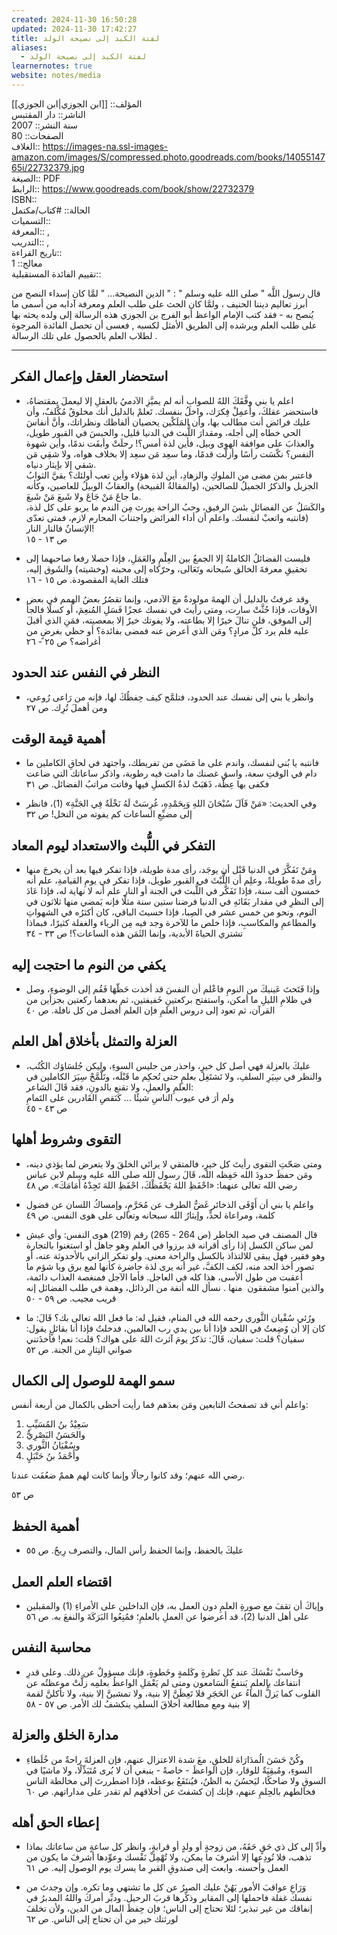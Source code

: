 ```yaml
---
created: 2024-11-30 16:50:28
updated: 2024-11-30 17:42:27
title: لفتة الكبد إلى نصيحة الولد
aliases:
  - لفتة الكبد إلى نصيحة الولد
learnernotes: true
website: notes/media
---
```

المؤلف:: [[ابن الجوزي|ابن الجوزي]]  
الناشر:: دار المقتبس  
سنة النشر:: 2007  
الصفحات:: 80  
الغلاف:: <https://images-na.ssl-images-amazon.com/images/S/compressed.photo.goodreads.com/books/1405514765i/22732379.jpg>  
الصيغة:: PDF  
الرابط:: <https://www.goodreads.com/book/show/22732379>  
ISBN::  
الحالة:: #كتاب/مكتمل  
التسميات::  
المعرفة:: ,  
التدريب:: ,  
تاريخ القراءة::  
معالج:: 1  
تقييم الفائدة المستقبلية::

قال رسول اللَّه " صلى الله عليه وسلم " : " الدين النصيحة… " لمَّا كان إسداء النصح من أبرز تعاليم ديننا الحنيف ، ولمَّا كان الحث على طلب العلم ومعرفة آدابه من أسمى ما يُنصح به - فقد كتب الإمام الواعظ أبو الفرج بن الجوزي هذه الرسالة إلى ولده يحثه بها على طلب العلم ويرشده إلى الطريق الأمثل لكسبه , فعسى أن تحصل الفائدة المرجوة لطلاب العلم بالحصول على تلك الرسالة .

---

## استحضار العقل وإعمال الفكر

- اعلم يا بني وفَّقَكَ اللهُ للصوابِ أنه لم يميَّزِ الآدميُ بالعقلِ إلا ليعملَ بمقتضاهُ، فاستحضر عقلكَ، وأَعمِلْ فِكرَك، واخلُ بنفسك. تَعلمْ بالدليل أنك مخلوقٌ مُكَّلفٌ، وأن عليك فرائض أنت مطالب بها، وأن المَلَكْين يحصيان ألفاظك ونظراتك، وأنَّ أنفاسَ الحي خطاه إلى أجله، ومقدارَ اللُّبث في الدنيا قليل، والحبسَ في القبور طويل، والعذابَ على موافقة الهوى وبيل، فأين لذة أمس؟! رحلَتْ وأبقَت ندمًا، وأين شهوة النفس؟ نكّسَت رأسًا وأزلّت قدمًا، وما سعِد مَن سعِد إلا بخلاف هواه، ولا شقِي مَن شقي إلا بإيثار دنياه.  
  فاعتبر بمن مضى من الملوكِ والزهادِ، أين لذة هؤلاء وأين تعب أولئك؟ بقيَّ الثوابُ الجزيل والذكرُ الجميلُ للصالحين، (والمقالةُ القبيحة) والعقابُ الوبيلُ للعاصين، وكأنه ما جاعَ مَنْ جَاعَ ولا شَبعَ مَنْ شَبعَ.  
  والكَسَلُ عن الفضائلِ بئسَ الرفيق، وحبُ الراحة يورث مِن الندم ما يربو على كل لذة، (فانتبه واتعبْ لنفسك. واعلم أن أداء الفرائض واجتنابَ المحارم لازم، فمتى تعدّى الإنسانُ فالنار النار!  
  ص ١٣ - ١٥

- فليست الفضائلُ الكاملةُ إلا الجمعُ بين العِلْمِ والعَمَلِ، فإذا حصلا رفعا صاحبهما إلى تحقيقِ معرفةَ الخالق سُبحانه وتَعَالى، وحرّكاه إلى محبته (وخشيته) والشَوق إليه، فتلك الغاية المقصودة. ص ١٥ - ١٦

- وقد عرفتُ بالدليل أن الهمةَ مولودةٌ معَ الآدمي، وإنما تقصُرُ بعضُ الهمم في بعض الأوقات، فإذا حُثَّتْ سارت، ومتى رأيتَ في نفسك عجزًا فَسَلِ المُنعِمَ، أو كسلًا فالجأ إلى الموفق، فلن تنالَ خيرًا إلا بطاعته، ولا يفوتك خيرٌ إلا بمعصيته، فمَنِ الذي أقبلَ عليه فلم يرد كلَّ مرادٍ؟ ومَن الذي أعرض عنه فمضى بفائدة؟ أو حظي بغرضٍ من أغراضه؟ ص ٢٥ - ٢٦

## النظر في النفس عند الحدود

- وانظر يا بني إلى نفسك عند الحدود، فتلمَّح كيف حِفظُكَ لها، فإنه من رَاعى رُوعي، ومن أهملَ تُرِك. ص ٢٧

## أهمية قيمة الوقت

- فانتبه يا بُني لنفسك، واندم على ما مَضَى من تفريطك، واجتهد في لحاقِ الكاملين ما دام في الوقتِ سعة، واسقِ غصنك ما دامت فيه رطوبة، واذكر ساعاتك التي ضاعت فكفى بها عِظْة، ذَهَبَتْ لذةُ الكسلِ فيها وفاتت مراتبُ الفضائل. ص ٣١

- وفي الحديث: «مَنْ قَاَلَ سُبْحَانَ اللهِ وَبِحَمْدِهِ، غُرِسَتْ لَهُ نَخْلَةٌ فِي الجَنَّةِ» (1)، فانظر إلى مضيِّعِ الساعات كم يفوته من النخل! ص ٣٢

## التفكر في اللُّبث والاستعداد ليوم المعاد

- ومَنْ تَفَكَّرَ في الدنيا قَبْل أن يوجَد، رأى مدة طويلة، فإذا تفكر فيها بعد أن يخرجَ منها رأى مدةً طويلةً، وعلِم أن اللُّبْثَ في القبور طويل، فإذا تفكر في يومِ القيامةِ، علم أنه خمسون ألف سنة، فإذا تَفَكَّر في اللُّبث في الجنة أو النار علم أنه لا نهاية له، فإذا عَادَ إلى النظرِ في مقدار بَقَائهِ في الدنيا فرضنا ستين سنة مثلًا فإنه يَمضي منها ثلاثون في النوم، ونحو من خمس عشر في الصِبا، فإذا حسبتَ الباقي، كان أكثرُه في الشهواتِ والمطاعمِ والمكاسبِ، فإذا خلص ما للآخرة وجد فيه مِن الرياء والغفلة كثيرًا، فبماذا تشتري الحياةَ الأبدية، وإنما الثَمَن هذه الساعات؟! ص ٣٣ - ٣٤

## يكفي من النوم ما احتجت إليه

- وإذا فَتَحتَ عَينيكَ من النومِ فاعْلم أن النفسَ قد أخذت حَظّهَا فَقُم إلى الوضوءِ، وصل في ظلامِ الليلِ ما أمكن، واستفتح بركعتينِ خَفيفتين، ثم بعدهما ركعتين بجزأين من القرآن، ثم تعود إلى دروس العلمِ فإن العلم أفضل من كل نافلة. ص ٤٠

## العزلة والتمثل بأخلاق أهل العلم

- عليكَ بالعزلة فهي أصل كل خيرٍ، واحذر من جليس السوءِ، وليكن جُلسَاؤك الكُتُب، والنظر في سِيَرِ السلفِ، ولا تَشتَغِل بعلمٍ حتى تُحكِم ما قَبْلَه، وتَلَّمَّحْ سِيَرَ الكاملين في العلمِ والعملِ، ولا تقنع بالدونِ، فقد قَالَ الشاعر:  
  ولم أرَ في عيوب الناسِ شيئًا … كَنَقصِ القَادرين على التَمامِ  
  ص ٤٣ - ٤٥

## التقوى وشروط أهلها

- ومتى صَحّتِ التقوى رأيتَ كل خيرٍ، فالمتقي لا يرائي الخلقَ ولا يتعرض لما يؤذي دينه، ومَن حفظَ حدودَ الله حَفِظه الله، قَالَ رسول الله صلى الله عليه وسلم لابن عباس رضي الله تعالى عنهما: «احْفَظِ اللهَ يَحْفَظْكَ، احْفَظِ اللهَ تَجِدْهُ أَمَامَكَ». ص ٤٨

- واعلم يا بني أن أَوْفَى الذخائر غَضُّ الطرف عن مُحَرَّمٍ، وإمساكُ اللسان عن فضول كلمة، ومراعاة لحدٍّ، وإيثارُ الله سبحانه وتعالى على هوى النفس. ص ٤٩

- قال المصنف في صيد الخاطر (ص 264 - 265) رقم (219) هوى النفس: وأي عيش لمن ساكن الكسل إذا رأى أقرانه قد برزوا في العلم وهو جاهل أو استغنوا بالتجارة وهو فقير، فهل يبقى للالتذاذ بالكسل والراحة معنى. ولو تفكر الزاني بالأحدوثة عنه، أو تصور أخذ الحد منه، لكف الكفَّ، غير أنه يرى لذة حاضرة كأنها لمع برق ويا شؤم ما أعقبت من طول الأسى، هذا كله في العاجل. فأما الآجل فمنغصة العذاب دائمة، والذين آمنوا مشفقون  منها . نسأل الله أنفة من الرذائل، وهمة في طلب الفضائل إنه قريب مجيب. ص ٥٩ - ٥٠
- ورُئي سُفْيان الثَّوري رحمه الله في المنام، فقيل له: ما فعل الله تعالى بك؟ قَالَ: ما كان إلا أن وُضِعتُ في اللحد فإذا أنا بين يدي رب العالمين، فدخلتُ فإذا أنا بقائلٍ يقول: سفيان؟ قلت: سفيان، قَالَ: تذكرُ يومَ آثرتَ اللهَ على هواك؟ قلت: نعم! فأخذَتني صواني النِثارِ من الجنة. ص ٥٢

## سمو الهمة للوصول إلى الكمال

واعلم أني قد تصفحتُ التابعين ومَن بعدَهم فما رأيت أحظى بالكمال من أربعة أنفس:

1. سَعِيْدُ بنُ المُسَيِّبِ
2. والحَسَنُ البَصْرِيُّ
3. وسُفْيَانُ الثَّوري
4. وأَحْمَدُ بنُ حَنْبَلٍ

رضي الله عنهم؛ وقد كانوا رجالًا وإنما كانت لهم هممٌ ضعُفَت عندنا.

ص ٥٣

## أهمية الحفظ

- عليكَ بالحفظ، وإنما الحفظ رأس المال، والتصرف رِبحٌ. ص ٥٥

## اقتضاء العلم العمل

- وإياكَ أن تقفَ مع صورةِ العلمِ دون العمل به، فإن الداخلين على الأمراءِ (1) والمقبلين على أهل الدنيا (2)، قد أعرضوا عن العملِ بالعلمِ؛ فمُنِعُوا البَرَكَةَ والنفعَ به. ص ٥٦

## محاسبة النفس

- وحَاسبْ نَفْسَكَ عند كلِ نَظرةٍ وكَلمةٍ وخَطوةٍ، فإنك مسؤولٌ عن ذلك. وعلى قدرِ انتفاعك بالعلمِ يَنتفعُ السَامعون ومتى لم يَعْمَلِ الواعظُ بعلمِه زلَّتْ موعظتُه عن القلوب كما يَزلُّ الماءُ عن الحَجَرِ فلا تَعِظَنَّ إلا بنية، ولا تمشينَّ إلا بنية، ولا تأكلنَّ لقمة إلا بنية ومع مطالعة أخلاقَ السلفِ ينكشفُ لك الأمر. ص ٥٧ - ٥٨

## مدارة الخلق والعزلة

- وكُنْ حَسَنَ الُمدَارَاة للخلقِ، معَ شدة الاعتزال عنهم، فإن العزلةَ راحةٌ من خُلَطاءِ السوءِ، ومُبقِيَةٌ للوقار، فإن الواعظَ - خاصةً - ينبغي أن لا يُرى مُتَبَذِّلًا، ولا ماشيًا في السوقِ ولا ضاحكًا، ليَحسُنَ به الظنُ، فيُنتَفَعُ بوعظه، فإذا اضطررتَ إلى مخالطة الناس فخالطهم بالحِلمِ عنهم، فإنك إن كشفتَ عن أخلاقهم لم تقدر على مداراتهم. ص ٦٠

## إعطاء الحق أهله

- وأدِّ إلى كل ذي حَقٍ حَقَهُ، من زوجةٍ أو ولدٍ أو قرابةٍ، وانظر كل ساعةٍ من ساعاتك بماذا تذهب، فلا تُودِعها إلا أشرفَ ما يمكن، ولا تُهْمِلْ نَفْسك وعوِّدها أشرفَ ما يكون من العمل وأحسنه. وابعث إلى صندوقِ القبرِ ما يسرك يوم الوصول إليه. ص ٦١

- وَرَاعِ عواقبَ الأمور يَهُنْ عليك الصبرُ عن كل ما تشتهي وما تكره. وإن وجدتَ من نفسك غفلة فاحملها إلى المقابر وذكِّرها قربَ الرحيل. ودبِّر أمركَ واللهُ المدبرُ في إنفاقك من غير تبذير؛ لئلا تحتاج إلى الناس؛ فإن حِفظَ المال من الدين، ولأن تخلفَ لورثتك خير من أن تحتاج إلى الناس. ص ٦٢

